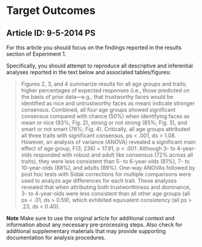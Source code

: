 # Target Outcomes
## Article ID: 9-5-2014 PS

For this article you should focus on the findings reported in the results section of Experiment 1.

Specifically, you should attempt to reproduce all descriptive and inferential analyses reported in the text below and associated tables/figures:

> Figures 2, 3, and 4 summarize results for all age groups
and traits; higher percentages of expected responses (i.e.,
those predicted on the basis of prior data—e.g., that
trustworthy faces would be identified as nice and untrustworthy
faces as mean) indicate stronger consensus. Combined, all four age groups showed significant consensus
compared with chance (50%) when identifying
faces as mean or nice (93%; Fig. 2), strong or not strong
(85%; Fig. 3), and smart or not smart (76%; Fig. 4).
Critically, all age groups attributed all three traits with
significant consensus, ps < .001, ds > 1.08. However, an
analysis of variance (ANOVA) revealed a significant main
effect of age group, F(3, 236) = 17.91, p < .001. Although
3- to 4-year-olds responded with robust and adult like
consensus (72% across all traits), they were less consistent
than 5- to 6-year-olds (81%), 7- to 10-year-olds (88%),
and adults (89%). One-way ANOVAs followed by post hoc tests with Sidak corrections for multiple comparisons
were used to analyze age differences for each trait. These
analyses revealed that when attributing both trustworthiness
and dominance, 3- to 4-year-olds were less consistent
than all other age groups (all ps < .01, ds > 0.59),
which exhibited equivalent consistency (all ps > .23, ds <
0.40).

**Note**
Make sure to use the original article for additional context and information about any necessary pre-processing steps. Also check for additional supplementary materials that may provide supporting documentation for analysis procedures.
